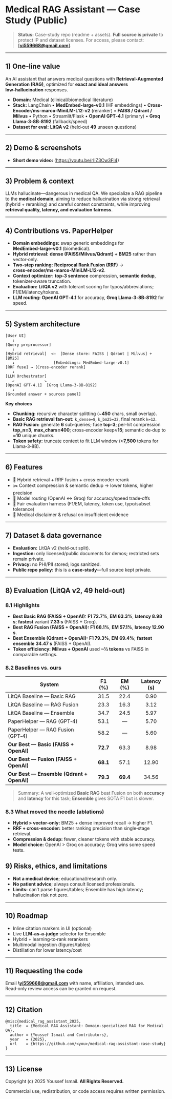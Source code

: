 # Medical RAG Assistant — Case Study (Public)

> **Status:** Case-study repo (readme + assets). **Full source is private** to protect IP and dataset licenses. For access, please contact: **\[yi559668@gmail.com]**.

---

## 1) One‑line value

An AI assistant that answers medical questions with **Retrieval‑Augmented Generation (RAG)**, optimized for **exact and ideal answers**  **low‑hallucination** responses.

* **Domain:** Medical (clinical/biomedical literature)
* **Stack:** LangChain • **MedEmbed-large-v0.1** (HF embeddings) • **Cross-Encoder/ms-marco-MiniLM-L12-v2** (reranker) • **FAISS / Qdrant / Milvus** • Python • Streamlit/Flask • **OpenAI GPT‑4.1** (primary) • **Groq Llama‑3‑8B‑8192** (fallback/speed)
* **Dataset for eval:** **LitQA v2** (held‑out **49** unseen questions)

---

## 2) Demo & screenshots

* **Short demo video:** (https://youtu.be/rIIZ3Cw3Fl4)



---

## 3) Problem & context

LLMs hallucinate—dangerous in medical QA. We specialize a RAG pipeline to the **medical domain**, aiming to reduce hallucination via strong retrieval (hybrid + reranking) and careful context constraints, while improving **retrieval quality, latency, and evaluation fairness**.


---

## 4) Contributions vs. PaperHelper

* **Domain embeddings:** swap generic embeddings for **MedEmbed‑large‑v0.1** (biomedical).
* **Hybrid retrieval:** **dense (FAISS/Milvus/Qdrant) + BM25** rather than vector‑only.
* **Two‑step ranking:** **Reciprocal Rank Fusion (RRF)** → **cross‑encoder/ms‑marco‑MiniLM‑L12‑v2**.
* **Context optimizer:** **top‑3 sentence** compression, **semantic dedup**, tokenizer‑aware truncation.
* **Evaluation:** **LitQA v2** with tolerant scoring for typos/abbreviations; F1/EM/latency/tokens.
* **LLM routing:** **OpenAI GPT‑4.1** for accuracy, **Groq Llama‑3‑8B‑8192** for speed.

---

## 5) System architecture

```
[User UI]
   ↓
[Query preprocessor]
   ↓
[Hybrid retrieval]  <—  [Dense store: FAISS | Qdrant | Milvus] + [BM25]
   ↓                 [Embeddings: MedEmbed‑large‑v0.1]
[RRF fuse] → [Cross‑encoder rerank]
   ↓
[LLM Orchestrator]
   ↙             ↘
[OpenAI GPT‑4.1]  [Groq Llama‑3‑8B‑8192]
   ↓
[Grounded answer + sources panel]
```

**Key choices**

* **Chunking:** recursive character splitting (\~**450** chars, small overlap).
* **Basic RAG retrieval fan‑out:** `k_dense=8`, `k_bm25=32`, final rerank `k=12`.
* **RAG Fusion:** generate **6** sub‑queries; fuse **top‑3**; per‑hit compression **top\_n=3**, **max\_chars=400**; cross‑encoder keep≈**15**; semantic de‑dup to ≈**10** unique chunks.
* **Token safety:** truncate context to fit LLM window (≈**7,500** tokens for Llama‑3‑8B).

---

## 6) Features

* 🔎 Hybrid retrieval + RRF fusion + cross‑encoder rerank
* ✂️ Context compression & semantic dedup → lower tokens, higher precision
* 💬 Model routing (OpenAI ↔ Groq) for accuracy/speed trade‑offs
* 🧪 Fair evaluation harness (F1/EM, latency, token use, typo/subset tolerance)
* 🧯 Medical disclaimer & refusal on insufficient evidence

---

## 7) Dataset & data governance

* **Evaluation:** LitQA v2 (held‑out split).
* **Ingestion:** only licensed/public documents for demos; restricted sets remain private.
* **Privacy:** no PHI/PII stored; logs sanitized.
* **Public repo policy:** this is a **case‑study**—full source kept private.

---

## 8) Evaluation (LitQA v2, 49 held‑out)

### 8.1 Highlights

* **Best Basic RAG (FAISS + OpenAI):** **F1 72.7%**, **EM 63.3%**, **latency 8.98 s**; **fastest** variant **7.33 s** (FAISS + Groq).
* **Best RAG Fusion (FAISS + OpenAI):** **F1 68.1%**, **EM 57.1%**, **latency 12.90 s**.
* **Best Ensemble (Qdrant + OpenAI):** **F1 79.3%**, **EM 69.4%**; **fastest ensemble** **34.47 s** (FAISS + OpenAI).
* **Token efficiency:** **Milvus + OpenAI** used **\~½ tokens** vs FAISS in comparable settings.

### 8.2 Baselines vs. ours

| System                                    |  F1 (%)  |  EM (%)  | Latency (s) |
| ----------------------------------------- | :------: | :------: | :---------: |
| LitQA Baseline — Basic RAG                |   31.5   |   22.4   |     0.90    |
| LitQA Baseline — RAG Fusion               |   23.3   |   16.3   |     3.12    |
| LitQA Baseline — Ensemble                 |   34.7   |   24.5   |     5.97    |
| PaperHelper — RAG (GPT‑4)                 |   53.1   |     —    |     5.70    |
| PaperHelper — RAG Fusion (GPT‑4)          |   58.2   |     —    |     5.60    |
| **Our Best — Basic (FAISS + OpenAI)**     | **72.7** |   63.3   |     8.98    |
| **Our Best — Fusion (FAISS + OpenAI)**    | **68.1** |   57.1   |    12.90    |
| **Our Best — Ensemble (Qdrant + OpenAI)** | **79.3** | **69.4** |    34.56    |

> Summary: A well‑optimized **Basic RAG** beat Fusion on both **accuracy** and **latency** for this task; **Ensemble** gives SOTA F1 but is slower.

### 8.3 What moved the needle (ablations)

* **Hybrid > vector‑only:** BM25 + dense improved recall → higher F1.
* **RRF + cross‑encoder:** better ranking precision than single‑stage retrieval.
* **Compression & dedup:** fewer, cleaner tokens with stable accuracy.
* **Model choice:** OpenAI > Groq on accuracy; Groq wins some speed tests.



## 9) Risks, ethics, and limitations

* **Not a medical device**; educational/research only.
* **No patient advice**; always consult licensed professionals.
* **Limits:** can’t parse figures/tables; Ensemble has high latency; hallucination risk not zero.

---

## 10) Roadmap

* Inline citation markers in UI (optional)
* Live **LLM‑as‑a‑judge** selector for Ensemble
* Hybrid + learning‑to‑rank rerankers
* Multimodal ingestion (figures/tables)
* Distillation for lower latency/cost

---

## 11) Requesting the code

Email **\yi559668@gmail.com** with name, affiliation, intended use. Read‑only review access can be granted on request.

---

## 12) Citation

```
@misc{medical_rag_assistant_2025,
  title  = {Medical RAG Assistant: Domain‑specialized RAG for Medical QA},
  author = {Youssef Ismail and Contributors},
  year   = {2025},
  url    = {https://github.com/<you>/medical-rag-assistant-case-study}
}
```

---

## 13) License

Copyright (c) 2025 Youssef Ismail. **All Rights Reserved.**

Commercial use, redistribution, or code access requires written permission.

